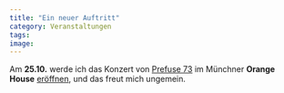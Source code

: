 ```yaml
---
title: "Ein neuer Auftritt"
category: Veranstaltungen
tags: 
image: 
---
```


Am **25.10.** werde ich das Konzert von [Prefuse 73](http://www.myspace.com/prefusion1973) im Münchner **Orange House** [eröffnen](http://www.the-groundzero.com/2007/08/16/prefuse-73-on-tour-in-muenchen-mit-misanthrop/), und das freut mich ungemein.